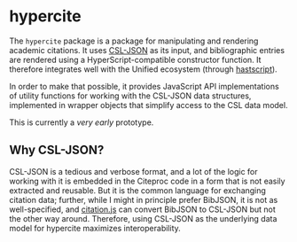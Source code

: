 # hypercite

The `hypercite` package is a package for manipulating and rendering academic citations.
It uses [CSL-JSON][] as its input, and bibliographic entries are rendered using a 
HyperScript-compatible constructor function.  It therefore integrates well with the Unified
ecosystem (through [hastscript][]).

In order to make that possible, it provides JavaScript API implementations of utility
functions for working with the CSL-JSON data structures, implemented in wrapper objects
that simplify access to the CSL data model.

This is currently a *very early* prototype.

[CSL-JSON]: https://citeproc-js.readthedocs.io/en/latest/csl-json/markup.html#
[hastscript]: https://github.com/syntax-tree/hastscript

## Why CSL-JSON?

CSL-JSON is a tedious and verbose format, and a lot of the logic for working with it is
embedded in the Citeproc code in a form that is not easily extracted and reusable. But 
it is the common language for exchanging citation data; further, while I might in principle
prefer BibJSON, it is not as well-specified, and [citation.js][] can convert BibJSON to
CSL-JSON but not the other way around.  Therefore, using CSL-JSON as the underlying data
model for hypercite maximizes interoperability.


[citation.js]: https://citation.js.org/

